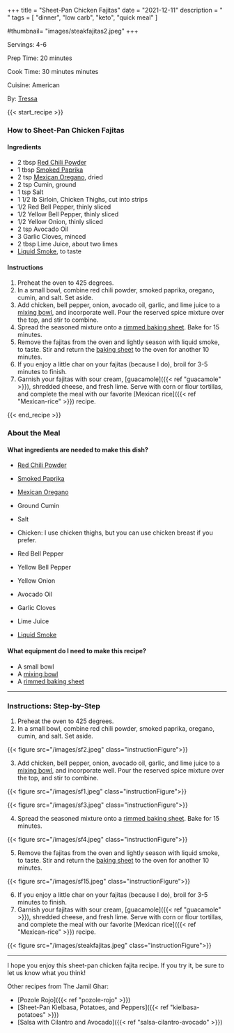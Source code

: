 +++
title = "Sheet-Pan Chicken Fajitas"
date = "2021-12-11"
description = " "
tags = [
    "dinner",
    "low carb",
    "keto",
    "quick meal"
]

#thumbnail= "images/steakfajitas2.jpeg"
+++

Servings: 4-6 <!--more-->

Prep Time: 20 minutes 

Cook Time: 30 minutes minutes 

Cuisine: American 

By: [Tressa](https://www.jamilghar.com/about/)

{{< start_recipe >}}

### How to Sheet-Pan Chicken Fajitas 

#### Ingredients 

* 2 tbsp [Red Chili Powder](https://amzn.to/3rYFwwm) 
* 1 tbsp [Smoked Paprika](https://amzn.to/3rSkTlo)
* 2 tsp [Mexican Oregano](https://amzn.to/31QEzuT), dried 
* 2 tsp Cumin, ground 
* 1 tsp Salt 
* 1 1/2 lb Sirloin, Chicken Thighs, cut into strips 
* 1/2 Red Bell Pepper, thinly sliced 
* 1/2 Yellow Bell Pepper, thinly sliced 
* 1/2 Yellow Onion, thinly sliced
* 2 tsp Avocado Oil 
* 3 Garlic Cloves, minced 
* 2 tbsp Lime Juice, about two limes
* [Liquid Smoke](https://amzn.to/3lZ9MDg), to taste 

#### Instructions 

1. Preheat the oven to 425 degrees. 
2. In a small bowl, combine red chili powder, smoked paprika, oregano, cumin, and salt. Set aside. 
3. Add chicken, bell pepper, onion, avocado oil, garlic, and lime juice to a [mixing bowl](https://amzn.to/3GyRC3c), and incorporate well. Pour the reserved spice mixture over the top, and stir to combine. 
4. Spread the seasoned mixture onto a [rimmed baking sheet](https://amzn.to/339IQqI). Bake for 15 minutes. 
5. Remove the fajitas from the oven and lightly season with liquid smoke, to taste. Stir and return the [baking sheet](https://amzn.to/339IQqI) to the oven for another 10 minutes. 
6. If you enjoy a little char on your fajitas (because I do), broil for 3-5 minutes to finish. 
7. Garnish your fajitas with sour cream, [guacamole]({{< ref "guacamole" >}}), shredded cheese, and fresh lime. Serve with corn or flour tortillas, and complete the meal with our favorite [Mexican rice]({{< ref "Mexican-rice" >}}) recipe. 

{{< end_recipe >}}

### About the Meal 


#### What ingredients are needed to make this dish?

* [Red Chili Powder](https://amzn.to/3rYFwwm) 

* [Smoked Paprika](https://amzn.to/3rSkTlo)

* [Mexican Oregano](https://amzn.to/31QEzuT)

* Ground Cumin 

* Salt 

* Chicken: I use chicken thighs, but you can use chicken breast if you prefer.

* Red Bell Pepper

* Yellow Bell Pepper

* Yellow Onion

* Avocado Oil 

* Garlic Cloves

* Lime Juice

* [Liquid Smoke](https://amzn.to/3lZ9MDg)

#### What equipment do I need to make this recipe?

* A small bowl
* A [mixing bowl](https://amzn.to/3GyRC3c)
* A [rimmed baking sheet](https://amzn.to/339IQqI)

---- 

### Instructions: Step-by-Step

1. Preheat the oven to 425 degrees. 
2. In a small bowl, combine red chili powder, smoked paprika, oregano, cumin, and salt. Set aside. 

{{< figure src="/images/sf2.jpeg" class="instructionFigure">}}

3. Add chicken, bell pepper, onion, avocado oil, garlic, and lime juice to a [mixing bowl](https://amzn.to/3GyRC3c), and incorporate well. Pour the reserved spice mixture over the top, and stir to combine. 

{{< figure src="/images/sf1.jpeg" class="instructionFigure">}}

{{< figure src="/images/sf3.jpeg" class="instructionFigure">}}

4. Spread the seasoned mixture onto a [rimmed baking sheet](https://amzn.to/339IQqI). Bake for 15 minutes. 

{{< figure src="/images/sf4.jpeg" class="instructionFigure">}}

5. Remove the fajitas from the oven and lightly season with liquid smoke, to taste. Stir and return the [baking sheet](https://amzn.to/339IQqI) to the oven for another 10 minutes. 

{{< figure src="/images/sf15.jpeg" class="instructionFigure">}}

6. If you enjoy a little char on your fajitas (because I do), broil for 3-5 minutes to finish. 
7. Garnish your fajitas with sour cream, [guacamole]({{< ref "guacamole" >}}), shredded cheese, and fresh lime. Serve with corn or flour tortillas, and complete the meal with our favorite [Mexican rice]({{< ref "Mexican-rice" >}}) recipe. 

{{< figure src="/images/steakfajitas.jpeg" class="instructionFigure">}}

---- 

I hope you enjoy this sheet-pan chicken fajita recipe. If you try it, be sure to let us know what you think!

Other recipes from The Jamil Ghar:

* [Pozole Rojo]({{< ref "pozole-rojo" >}})
* [Sheet-Pan Kielbasa, Potatoes, and Peppers]({{< ref "kielbasa-potatoes" >}})
* [Salsa with Cilantro and Avocado]({{< ref "salsa-cilantro-avocado" >}})
